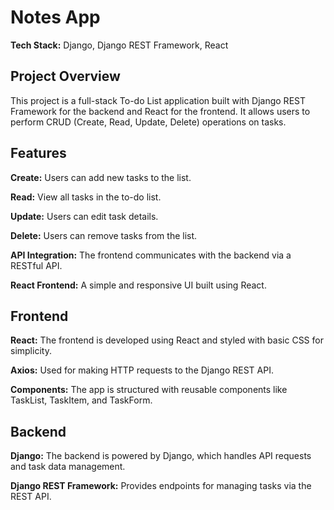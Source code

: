 # Notes App
**Tech Stack:** Django, Django REST Framework, React

## Project Overview
This project is a full-stack To-do List application built with Django REST Framework for the backend and React for the frontend. It allows users to perform CRUD (Create, Read, Update, Delete) operations on tasks.

## Features
**Create:** Users can add new tasks to the list.

**Read:** View all tasks in the to-do list.

**Update:** Users can edit task details.

**Delete:** Users can remove tasks from the list.

**API Integration:** The frontend communicates with the backend via a RESTful API.

**React Frontend:** A simple and responsive UI built using React.

## Frontend
**React:** The frontend is developed using React and styled with basic CSS for simplicity.

**Axios:** Used for making HTTP requests to the Django REST API.

**Components:** The app is structured with reusable components like TaskList, TaskItem, and TaskForm.

## Backend
**Django:** The backend is powered by Django, which handles API requests and task data management.

**Django REST Framework:** Provides endpoints for managing tasks via the REST API.
